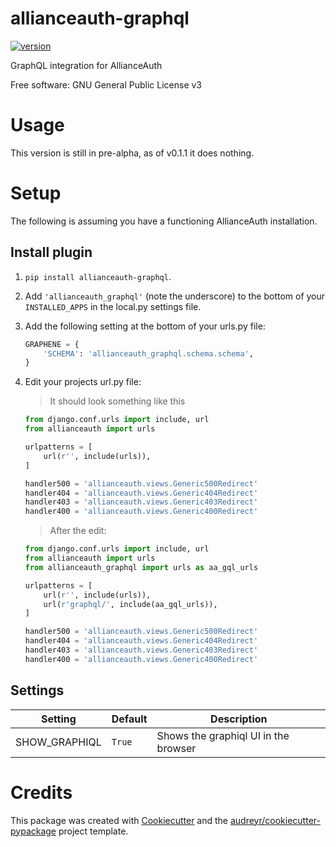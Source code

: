 # allianceauth-graphql

[![version](https://img.shields.io/pypi/v/allianceauth_graphql.svg)](https://pypi.python.org/pypi/allianceauth_graphql)


GraphQL integration for AllianceAuth


Free software: GNU General Public License v3


Usage
=====

This version is still in pre-alpha, as of v0.1.1 it does nothing.


Setup
=====

The following is assuming you have a functioning AllianceAuth installation.


Install plugin
--------------

1. `pip install allianceauth-graphql`.
2. Add `'allianceauth_graphql'` (note the underscore) to the bottom of your `INSTALLED_APPS` in the local.py settings file.
3. Add the following setting at the bottom of your urls.py file:
    ``` python
    GRAPHENE = {
        'SCHEMA': 'allianceauth_graphql.schema.schema',
    }
    ```
4. Edit your projects url.py file:

   > It should look something like this

    ``` python
    from django.conf.urls import include, url
    from allianceauth import urls

    urlpatterns = [
        url(r'', include(urls)),
    ]

    handler500 = 'allianceauth.views.Generic500Redirect'
    handler404 = 'allianceauth.views.Generic404Redirect'
    handler403 = 'allianceauth.views.Generic403Redirect'
    handler400 = 'allianceauth.views.Generic400Redirect'
    ```

   > After the edit:
    
    ``` python
    from django.conf.urls import include, url
    from allianceauth import urls
    from allianceauth_graphql import urls as aa_gql_urls

    urlpatterns = [
        url(r'', include(urls)),
        url(r'graphql/', include(aa_gql_urls)),
    ]

    handler500 = 'allianceauth.views.Generic500Redirect'
    handler404 = 'allianceauth.views.Generic404Redirect'
    handler403 = 'allianceauth.views.Generic403Redirect'
    handler400 = 'allianceauth.views.Generic400Redirect'
    ```



Settings
--------

| Setting       | Default | Description                          |
| ------------- | ------- | ------------------------------------ |
| SHOW_GRAPHIQL | `True`  | Shows the graphiql UI in the browser |




Credits
=======
This package was created with [Cookiecutter](https://github.com/audreyr/cookiecutter) and the [audreyr/cookiecutter-pypackage](https://github.com/audreyr/cookiecutter-pypackage) project template.